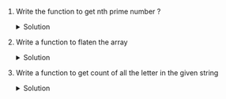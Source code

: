 1. Write the function to get nth prime number ?
  
   <details>
    <summary>Solution</summary>

    ```

        const isPrimeNumber = (num) => {
        let isPrime = true
        if (num >= 2) {
            for (let i = 2; i < num; i++) {
                if (num % i == 0) {
                    isPrime = false;
                    break;
                }
            }
        }
        return isPrime;
    }

    function nthPrimeNumber(pos) {

        let num = 2;
        let cnt = 1;
        while (cnt <= pos) {
            if (!isPrimeNumber(num)) {
                num++;
            } else {
                cnt++;
                num++;
            }

        }
        return num - 1;
    }

        console.log(nthPrimeNumber(3))
        // 2 3 5 7 11 => 5
            
    ```
    </details>

2. Write a function to flaten the array 

    <details>
    <summary>Solution</summary>

    ```
    let arr = [1, [2, [3, [4]]], 5, [6]]
    //output -> [1, 2, 3, 4, 5, 6]


    function getFlatArray(arr) {
        let output=[]
        arr.forEach(item=>{
        
            if(Array.isArray(item)){
            output= output.concat(getFlatArray(item))
            }else{
                output.push(item)
            }

        })
        return output;
    }

    getFlatArray(arr)
    
    ```
    </details>

3. Write a function to get count of all the letter in the given string

    <details>
    <summary>Solution</summary>

        ```
            
            function getUnique(input) {
            let output={}
            for (let index = 0; index < input.length; index++) {
                    if(output[input[index]]){
                        output[input[index]]=++output[input[index]]
                    }else{
                        output[input[index]]=1;
                    }
                }   
                console.log(output)
            }

            var str = 'aaecca';
            getUnique(str
            
        ```
    </details>
  
 
